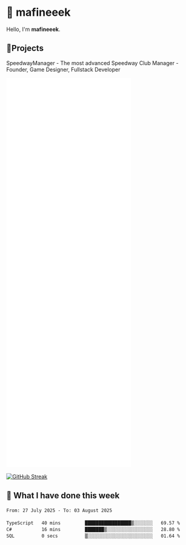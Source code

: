 # 👋 mafineeek
Hello, I'm **mafineeek**.

## 📝Projects

SpeedwayManager - The most advanced Speedway Club Manager - Founder, Game Designer, Fullstack Developer


![](./github-metrics.svg)

[![GitHub Streak](https://streak-stats.demolab.com/?user=mafineeek)](https://git.io/streak-stats)

## 📰 What I have done this week
<!--START_SECTION:waka-->

```txt
From: 27 July 2025 - To: 03 August 2025

TypeScript   40 mins         █████████████████▒░░░░░░░   69.57 %
C#           16 mins         ███████▒░░░░░░░░░░░░░░░░░   28.80 %
SQL          0 secs          ▒░░░░░░░░░░░░░░░░░░░░░░░░   01.64 %
```

<!--END_SECTION:waka-->
